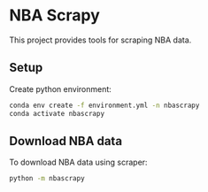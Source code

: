 # NBA Scrapy

This project provides tools for scraping NBA data.

## Setup

Create python environment:

```bash
conda env create -f environment.yml -n nbascrapy
conda activate nbascrapy
```

## Download NBA data

To download NBA data using scraper:

```bash
python -m nbascrapy
```

